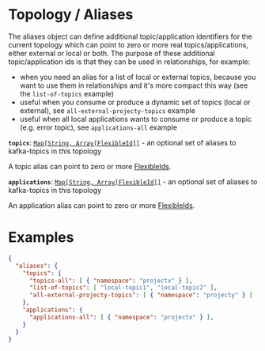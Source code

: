 # Topology / Aliases

The aliases object can define additional topic/application identifiers for the current topology which can point to zero or more real topics/applications, either external or local or both. The purpose of these additional topic/application ids is that they can be used in relationships, for example:

- when you need an alias for a list of local or external topics, because you want to use them in relationships and it's more compact this way (see the `list-of-topics` example)
- useful when you consume or produce a dynamic set of topics (local or external), see `all-external-projecty-topics` example
- useful when all local applications wants to consume or produce a topic (e.g. error topic), see `applications-all` example

**`topics`**: [`Map[String, Array[FlexibleId]]`](../FlexibleId.md) - an optional set of aliases to kafka-topics in this topology

A topic alias can point to zero or more [FlexibleIds](../FlexibleId.md).

**`applications`**: [`Map[String, Array[FlexibleId]]`](../FlexibleId.md) - an optional set of aliases to kafka-topics in this topology

An application alias can point to zero or more [FlexibleIds](../FlexibleId.md).

# Examples

```json
{
  "aliases": {
    "topics": {
      "topics-all": [ { "namespace": "projectx" } ],
      "list-of-topics": [ "local-topic1", "local-topic2" ],
      "all-external-projecty-topics": [ { "namespace": "projecty" } ]
    },
    "applications": {
      "applications-all": [ { "namespace": "projectx" } ],
    }
  }
}
```